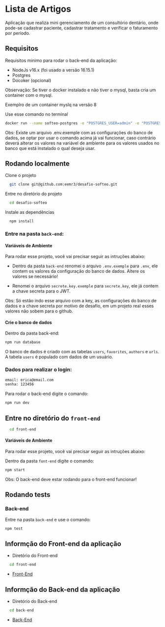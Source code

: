 # Lista de Artigos

Aplicação que realiza mini gerenciamento de um consultório dentário, onde pode-se cadastrar paciente, cadastrar tratamento e verificar o faturamento por período.

## Requisitos

Requisitos minimo para rodar o back-end da aplicação:

- NodeJs v16.x (foi usado a versão 16.15.1)
- Postgres
- Docoker (opcional)

Observação: Se tiver o docker instalado e não tiver o mysql, basta cria um container com o mysql.

Exemplro de um container myslq na versão 8

Use esse comando no terminal

```bash
docker run --name softeo-postgres -e "POSTGRES_USER=admin" -e "POSTGRES_PASSWORD=12345678" -p 5432:5432 -d postgres

```
Obs: Existe um arquivo .env.exemple com as configurações do banco de dados, se optar por usar o comando acima já vai funcionar, caso contrário deverá alterar os valores na variável de ambiente para os valores usados no banco que está instalado o qual deseja usar.


## Rodando localmente

Clone o projeto

```bash
  git clone git@github.com:eemr3/desafio-softeo.git
```

Entre no diretório do projeto

```bash
  cd desafio-softeo
```

Instale as dependências

```bash
  npm install
```
### Entre na pasta `back-end`: 

#### Variáveis de Ambiente

Para rodar esse projeto, você vai precisar seguir as intruções abaixo:

- Dentro da pasta `back-end` renomei o arquivo `.env.exemple` para `.env`, ele contem os valores da configuração do banco de dados. Altere os valores se necessário!

- Renomei o arquivo `secrete.key.exemple` para `secrete.key`, ele já contem a chave secreta para o JWT.


Obs: Só estão indo esse arquivo com a key, as configurações do banco de dados e a chave secreta por motivo de desafio, em um projeto real esses valores não sobem para o github.

#### Crie o banco de dados

Dentro da pasta back-end:

```bash
npm run database
``` 
O banco de dados é criado com as tabelas `users`, `favorites`, `authors` e `urls`. A tabela `users` é populado com dados de um usuário.

### Dados para realizar o login: 
```bash
email: erica@email.com
senha: 123456
```
Para rodar o back-end digite o comando: 

```bash
npm run dev
```

## Entre no diretório do ``front-end``

```bash
  cd front-end
```

#### Variáveis de Ambiente

Para rodar esse projeto, você vai precisar seguir as intruções abaixo:

Dentro da pasta `font-end` digite o comando:

```bash
npm start
```
Obs: O back-end deve estar rodando para o front-end funcionar!

## Rodando tests

### Back-end
Entre na pasta ``back-end`` e use o comando:
```bash
npm test
```

## Informção do Front-end da aplicação

- Diretório do Front-end

```bash
  cd front-end
```

- [Front-End](https://github.com/eemr3/desafio-softeo/tree/main/front-end)

## Informção do Back-end da aplicação

- Diretório do Back-end

```bash
  cd back-end
```
- [Back-End](https://github.com/eemr3/desafio-softeo/tree/main/back-end)